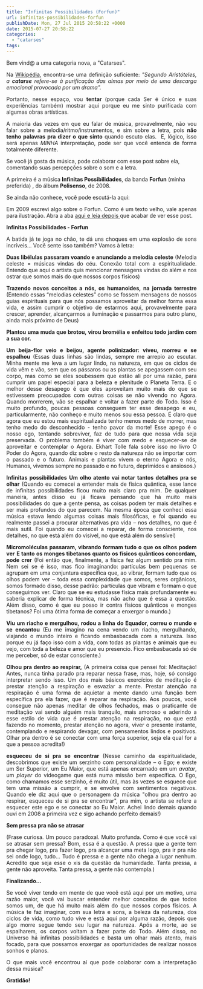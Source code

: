 ```yaml
---
title: "Infinitas Possibilidades (Forfun)"
url: infinitas-possibilidades-forfun
publishDate: Mon, 27 Jul 2015 20:58:22 +0000
date: 2015-07-27 20:58:22
categories: 
  - "catarses"
tags: 
---
```

<p style="text-align: justify;">Bem vind@ a uma categoria nova, a "Catarses".</p>
<p style="text-align: justify;"><span style="color: #252525;">Na <a href="https://pt.wikipedia.org/wiki/Catarse" target="_blank">Wikipédia</a>, encontra-se uma definição suficiente: <em>"Segundo </em></span><em>Aristóteles<span style="color: #252525;">, a <strong>catarse</strong> refere-se à purificação das almas por meio de uma descarga emocional provocada por um drama". </span></em></p>
<p style="text-align: justify;"><span style="color: #252525;">Portanto, nesse espaço, vou <strong>tentar </strong>(porque cada Ser é único e suas experiências também) mostrar aqui porque eu me sinto purificada com algumas obras artísticas.</span></p>
<p style="text-align: justify;">A maioria das vezes em que eu falar de música, provavelmente, não vou falar sobre a melodia/ritmo/instrumentos, e sim sobre a letra, pois <strong>não tenho palavras pra dizer o que sinto</strong> quando escuto elas.  E, lógico, isso será apenas <em>MINHA</em> interpretação, pode ser que você entenda de forma totalmente diferente.</p>
Se você já gosta da música, pode colaborar com esse post sobre ela, comentando suas percepções sobre o som e a letra.

A primeira é a música <strong>Infinitas Possibilidades</strong>, da banda <strong>Forfun</strong> (minha preferida) , do álbum <strong>Polisenso</strong>, de 2008.
<p style="text-align: justify;">Se ainda não conhece, você pode escutá-la aqui:</p>
<p style="text-align: justify;"></p>
<p style="text-align: justify;">Em 2009 escrevi algo sobre o Forfun. Como é um texto velho, vale apenas para ilustração. Abra a aba <a title="Polisenso" href="http://gabi.anoluz.net/2009/05/polisenso/" target="_blank">aqui e leia depois </a>que acabar de ver esse post.</p>
<p style="text-align: justify;"><strong>Infinitas Possibilidades - Forfun</strong></p>
<p style="text-align: justify;">A batida já te joga no chão, te dá uns choques em uma explosão de sons incríveis... Você sente isso também? Vamos à letra:</p>
<p style="text-align: justify;"><strong>Duas libélulas passaram voando e anunciando a melodia celeste</strong>
(Melodia celeste = músicas vindas do céu. Conexão total com a espiritualidade. Entendo que aqui o artista quis mencionar mensagens vindas do além e nos ostrar que somos mais do que nossos corpos físicos)</p>
<p style="text-align: justify;"><strong>Trazendo novos conceitos a nós, os humanoides, na jornada terrestre</strong>
(Entendo essas “melodias celestes” como se fossem mensagens de nossos guias espirituais para que nós possamos aproveitar da melhor forma essa vida, e assim cumprir o objetivo de estarmos aqui, provavelmente para crescer, aprender, alcançarmos a iluminação e passarmos para outro plano, ainda mais próximo de Deus)</p>
<p style="text-align: justify;"><strong>Plantou uma muda que brotou, virou bromélia e enfeitou todo jardim com a sua cor. </strong></p>
<p style="text-align: justify;"><strong>Um beija-flor veio e beijou, agente polinizador: viveu, morreu e se espalhou</strong>
(Essas duas linhas são lindas, sempre me arrepio ao escutar. Minha mente me leva a um lugar lindo, na natureza, em que os ciclos de vida vêm e vão, sem que os pássaros ou as plantas se apegassem com seu corpo, mas como se eles soubessem que estão ali por uma razão, para cumprir um papel especial para a beleza e plenitude o Planeta Terra. E o melhor desse desapego é que eles aproveitam muito mais do que se estivessem preocupados com outras coisas se não vivendo no Agora. Quando morrerem, vão se espalhar e voltar a fazer parte do Todo. Isso é muito profundo, poucas pessoas conseguem ter esse desapego e eu, particularmente, não conheço e muito menos sou essa pessoa. É claro que agora que eu estou mais espiritualizada tenho menos medo de morrer, mas tenho medo do desconhecido - tenho pavor da morte! Esse apego é o nosso ego, tentando sobreviver, faz de tudo para que nossa vida seja preservada. O problema também é viver com medo e esquecer-se de aproveitar e contemplar o Agora. Ekhart Tolle fala sobre isso no livro O Poder do Agora, quando diz sobre o resto da natureza não se importar com o passado e o futuro. Animais e plantas vivem o eterno Agora e nós, Humanos, vivemos sempre no passado e no futuro, deprimidos e ansiosos.)</p>
<p style="text-align: justify;"><strong>Infinitas possibilidades</strong>
<strong> Um olho atento vai notar tantos detalhes pra se olhar</strong>
(Quando eu comecei a entender mais de física quântica, esse lance de infinitas possibilidades ficou muito mais claro pra mim. De qualquer maneira, antes disso eu já ficava pensando que há muito mais possibilidades do que a gente pensa, as coisas podem ter mais detalhes e ser mais profundos do que parecem. Na mesma época que conheci essa música estava lendo algumas coisas mais filosóficas, e foi quando eu realmente passei a procurar alternativas pra vida – nos detalhes, no que é mais sutil. Foi quando eu comecei a reparar, de forma consciente, nos detalhes, no que está além do visível, no que está além do sensível)</p>
<p style="text-align: justify;"><strong>Micromoléculas passaram, vibrando formam tudo o que os olhos podem ver</strong>
<strong> E tanto os monges tibetanos quanto os físicos quânticos concordam, pode crer</strong>
(Foi então que, finalmente, a física fez algum sentido pra mim. Nem sei se é isso, mas fico imaginando: partículas bem pequenas se agrupam em uma conjuntura específica que, ao vibrar, formam tudo que os olhos podem ver – toda essa complexidade que somos, seres orgânicos, somos formado disso, desse padrão: partículas que vibram e formam o que conseguimos ver. Claro que se eu estudasse física mais profundamente eu saberia explicar de forma técnica, mas não acho que é essa a questão. Além disso, como é que eu posso ir contra físicos quânticos e monges tibetanos? Foi uma ótima forma de começar a enxergar o mundo.)</p>
<p style="text-align: justify;"><strong>Viu um riacho e mergulhou, rodou a linha do Equador, correu o mundo e se encantou</strong>
(Eu me imagino na cena vendo um riacho, mergulhando, viajando o mundo inteiro e ficando embasbacada com a natureza. Isso porque eu já faço isso com a vida, com todas as plantas e animais que eu vejo, com toda a beleza e amor que eu presencio. Fico embasbacada só de me perceber, só de estar consciente.)</p>
<p style="text-align: justify;"><strong>Olhou pra dentro ao respirar,</strong>
(A primeira coisa que pensei foi: Meditação! Antes, nunca tinha parado pra reparar nessa frase, mas, hoje, só consigo interpretar sendo isso. Um dos mais básicos exercícios de meditação é prestar atenção a respiração e esvaziar a mente. Prestar atenção na respiração é uma forma de aquietar a mente dando uma função bem específica pra ela fazer, que é reparar na respiração. Aos poucos, você consegue não apenas meditar de olhos fechados, mas o praticante de meditação vai sendo alguém mais tranquilo, mais amoroso e aderindo a esse estilo de vida que é prestar atenção na respiração, no que está fazendo no momento, prestar atenção no agora, viver o presente instante, contemplando e respirando devagar, com pensamentos lindos e positivos. Olhar pra dentro é se conectar com uma força superior, seja ela qual for a que a pessoa acredita!)</p>
<p style="text-align: justify;"><strong>esqueceu de si pra se encontrar</strong>
(Nesse caminho da espiritualidade, descobrimos que existe um serzinho com personalidade – o Ego; e existe um Ser Superior, um Eu Maior, que está apenas encarnado em um <em>avatar</em>, um <em>player</em> do videogame que está numa missão bem específica. O Ego, como chamamos esse serzinho, é muito útil, mas às vezes se esquece que tem uma missão a cumprir, e se envolve com sentimentos negativos. Quando ele diz aqui que o personagem da música "olhou pra dentro ao respirar, esqueceu de si pra se encontrar", pra mim, o artista se refere a esquecer este ego e se conectar ao Eu Maior. Achei lindo demais quando ouvi em 2008 a primeira vez e sigo achando perfeito demais!)</p>
<p style="text-align: justify;"><strong>Sem pressa pra não se atrasar</strong></p>
<p style="text-align: justify;">(Frase curiosa. Um pouco paradoxal. Muito profunda. Como é que você vai se atrasar sem pressa? Bom, essa é a questão. A pressa que a gente tem pra chegar logo, pra fazer logo, pra alcançar uma meta logo, pra ir pra não sei onde logo, tudo... Tudo é pressa e a gente não chega a lugar nenhum. Acredito que seja esse o xis da questão da humanidade. Tanta pressa, a gente não aproveita. Tanta pressa, a gente não contempla.)</p>
<p style="text-align: justify;"><strong>Finalizando...</strong></p>
<p style="text-align: justify;">Se você viver tendo em mente de que você está aqui por um motivo, uma razão maior, você vai buscar entender melhor conceitos de que todos somos um, de que há muito mais além do que nossos corpos físicos. A música te faz imaginar, com sua letra e sons, a beleza da natureza, dos ciclos de vida, como tudo vive e está aqui por alguma razão, depois que algo morre segue tendo seu lugar na natureza. Após a morte, ao se espalharem, os corpos voltam a fazer parte do Todo. Além disso, no Universo há infinitas possibilidades e basta um olhar mais atento, mais focado, para que possamos enxergar as oportunidades de realizar nossos sonhos e planos.</p>
<p style="text-align: justify;">O que mais você encontrou aí que pode colaborar com a interpretação dessa música?</p>
<p style="text-align: justify;"><strong>Gratidão!</strong></p>
